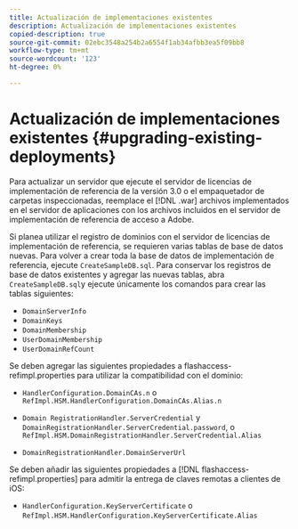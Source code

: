 ```yaml
---
title: Actualización de implementaciones existentes
description: Actualización de implementaciones existentes
copied-description: true
source-git-commit: 02ebc3548a254b2a6554f1ab34afbb3ea5f09bb8
workflow-type: tm+mt
source-wordcount: '123'
ht-degree: 0%

---
```


# Actualización de implementaciones existentes {#upgrading-existing-deployments}

Para actualizar un servidor que ejecute el servidor de licencias de implementación de referencia de la versión 3.0 o el empaquetador de carpetas inspeccionadas, reemplace el [!DNL .war] archivos implementados en el servidor de aplicaciones con los archivos incluidos en el servidor de implementación de referencia de acceso a Adobe.

Si planea utilizar el registro de dominios con el servidor de licencias de implementación de referencia, se requieren varias tablas de base de datos nuevas. Para volver a crear toda la base de datos de implementación de referencia, ejecute `CreateSampleDB.sql`. Para conservar los registros de base de datos existentes y agregar las nuevas tablas, abra `CreateSampleDB.sql`y ejecute únicamente los comandos para crear las tablas siguientes:

* `DomainServerInfo`
* `DomainKeys`
* `DomainMembership`
* `UserDomainMembership`
* `UserDomainRefCount`

Se deben agregar las siguientes propiedades a flashaccess-refimpl.properties para utilizar la compatibilidad con el dominio:

* `HandlerConfiguration.DomainCAs.n` o `RefImpl.HSM.HandlerConfiguration.DomainCAs.Alias.n`

* `Domain RegistrationHandler.ServerCredential` y `DomainRegistrationHandler.ServerCredential.password`, o `RefImpl.HSM.DomainRegistrationHandler.ServerCredential.Alias`

* `DomainRegistrationHandler.DomainServerUrl`

Se deben añadir las siguientes propiedades a [!DNL flashaccess-refimpl.properties] para admitir la entrega de claves remotas a clientes de iOS:

* `HandlerConfiguration.KeyServerCertificate` o `RefImpl.HSM.HandlerConfiguration.KeyServerCertificate.Alias`
